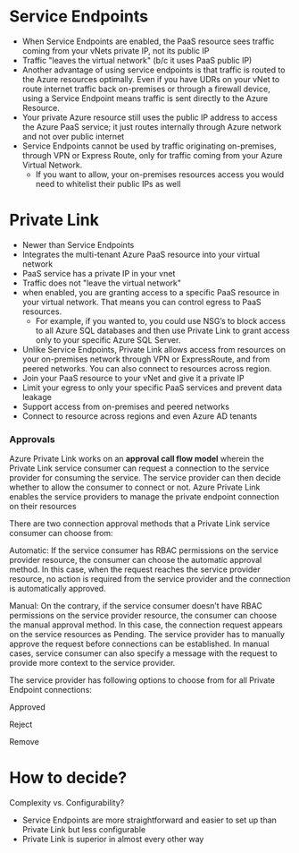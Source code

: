# Service Endpoints
- When Service Endpoints are enabled, the PaaS resource sees traffic coming from your vNets private IP, not its public IP
- Traffic "leaves the virtual network" (b/c it uses PaaS public IP)
- Another advantage of using service endpoints is that traffic is routed to the Azure resources optimally. Even if you have UDRs on your vNet to route internet traffic back on-premises or through a firewall device, using a Service Endpoint means traffic is sent directly to the Azure Resource.
- Your private Azure resource still uses the public IP address to access the Azure PaaS service; it just routes internally through Azure network and not over public internet
- Service Endpoints cannot be used by traffic originating on-premises, through VPN or Express Route, only for traffic coming from your Azure Virtual Network. 
    - If you want to allow, your on-premises resources access you would need to whitelist their public IPs as well
    
# Private Link
- Newer than Service Endpoints
- Integrates the multi-tenant Azure PaaS resource into your virtual network
- PaaS service has a private IP in your vnet
- Traffic does not "leave the virtual network"
- when enabled, you are granting access to a specific PaaS resource in your virtual network. That means you can control egress to PaaS resources. 
    - For example, if you wanted to, you could use NSG’s to block access to all Azure SQL databases and then use Private Link to grant access only to your specific Azure SQL Server.
- Unlike Service Endpoints, Private Link allows access from resources on your on-premises network through VPN or ExpressRoute, and from peered networks. You can also connect to resources across region.
- Join your PaaS resource to your vNet and give it a private IP
- Limit your egress to only your specific PaaS services and prevent data leakage
- Support access from on-premises and peered networks
- Connect to resource across regions and even Azure AD tenants

### Approvals

Azure Private Link works on an **approval call flow model** wherein the Private Link service consumer can request a connection to the service provider for consuming the service. The service provider can then decide whether to allow the consumer to connect or not. Azure Private Link enables the service providers to manage the private endpoint connection on their resources

There are two connection approval methods that a Private Link service consumer can choose from:

Automatic: If the service consumer has RBAC permissions on the service provider resource, the consumer can choose the automatic approval method. In this case, when the request reaches the service provider resource, no action is required from the service provider and the connection is automatically approved.

Manual: On the contrary, if the service consumer doesn’t have RBAC permissions on the service provider resource, the consumer can choose the manual approval method. In this case, the connection request appears on the service resources as Pending. The service provider has to manually approve the request before connections can be established. In manual cases, service consumer can also specify a message with the request to provide more context to the service provider.

The service provider has following options to choose from for all Private Endpoint connections:

Approved

Reject

Remove

# How to decide?

Complexity vs. Configurability?
- Service Endpoints are more straightforward and easier to set up than Private Link but less configurable
- Private Link is superior in almost every other way

